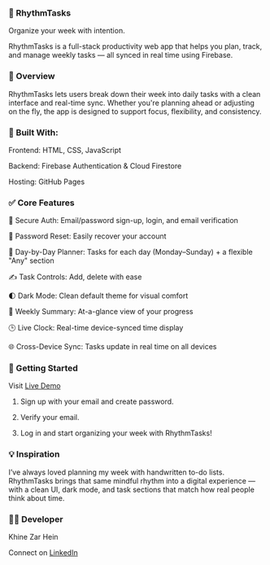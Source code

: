 ### 🎯 RhythmTasks

Organize your week with intention.

RhythmTasks is a full-stack productivity web app that helps you plan, track, and manage weekly tasks — all synced in real time using Firebase.

### 🌟 Overview

RhythmTasks lets users break down their week into daily tasks with a clean interface and real-time sync. Whether you're planning ahead or adjusting on the fly, the app is designed to support focus, flexibility, and consistency.

### 🧠 Built With:

Frontend: HTML, CSS, JavaScript

Backend: Firebase Authentication & Cloud Firestore

Hosting: GitHub Pages

### ✅ Core Features

🔐 Secure Auth: Email/password sign-up, login, and email verification

🔁 Password Reset: Easily recover your account

📅 Day-by-Day Planner: Tasks for each day (Monday–Sunday) + a flexible "Any" section

✍️ Task Controls: Add, delete with ease

🌓 Dark Mode: Clean default theme for visual comfort

🧠 Weekly Summary: At-a-glance view of your progress

🕒 Live Clock: Real-time device-synced time display

🌐 Cross-Device Sync: Tasks update in real time on all devices

### 🚀 Getting Started

Visit [Live Demo](https://khine12.github.io/RhythmTasks/index.html)

1. Sign up with your email and create password.
   
2. Verify your email.
   
3. Log in and start organizing your week with RhythmTasks!

### 💡 Inspiration

I’ve always loved planning my week with handwritten to-do lists. RhythmTasks brings that same mindful rhythm into a digital experience — with a clean UI, dark mode, and task sections that match how real people think about time.

### 👩‍💻 Developer

Khine Zar Hein

Connect on [LinkedIn](https://www.linkedin.com/in/khine-zar-hein)
